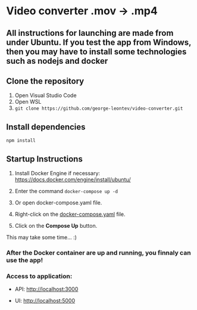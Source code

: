 # Video converter .mov → .mp4

## All instructions for launching are made from under Ubuntu. If you test the app from Windows, then you may have to install some technologies such as nodejs and docker

## Clone the repository
1. Open Visual Studio Code
2. Open WSL
3. ```git clone https://github.com/george-leontev/video-converter.git```

## Install dependencies
```npm install```

## Startup Instructions
1. Install Docker Engine if necessary: <ins>https://docs.docker.com/engine/install/ubuntu/</ins>

2. Enter the command ```docker-compose up -d```

3. Or open docker-compose.yaml file.

4. Right-click on the <ins>docker-compose.yaml</ins> file.

5. Click on the **Compose Up** button.

This may take some time... :)

### After the Docker container are up and running, you finnaly can use the app!
### Access to application:
- API: <ins>http://localhost:3000</ins>

- UI: <ins>http://localhost:5000</ins>
